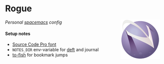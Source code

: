 # Rogue

<img src="img/spacemacs.png" align="right">

*Personal [spacemacs](https://github.com/syl20bnr/spacemacs) config*

#### Setup notes

- [Source Code Pro font](https://github.com/adobe-fonts/source-code-pro)
- `NOTES_DIR` env-variable for [deft](https://github.com/jrblevin/deft) and
  journal
- [to-fish](https://github.com/joehillen/to-fish) for bookmark jumps
